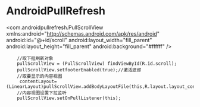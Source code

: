 # AndroidPullRefresh
<?xml version="1.0" encoding="utf-8"?>
<com.androidpullrefresh.PullScrollView
    xmlns:android="http://schemas.android.com/apk/res/android"
    android:id="@+id/scroll"
    android:layout_width="fill_parent"
    android:layout_height="fill_parent"
    android:background="#ffffff" />
    
    	//取下拉刷新对象
		pullScrollView = (PullScrollView) findViewById(R.id.scroll);
		pullScrollView.setfooterEnabled(true);//激活底部
		//取要显示的内容视图
		 contentLayout=(LinearLayout)pullScrollView.addBodyLayoutFile(this,R.layout.layout_content);
		//内容视图设置下拉监听
		pullScrollView.setOnPullListener(this);

